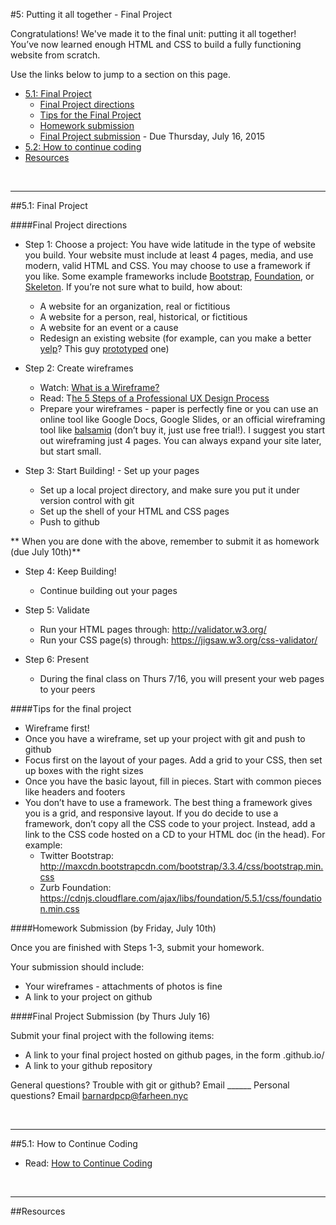#5: Putting it all together - Final Project

Congratulations!  We've made it to the final unit: putting it all together! You’ve now learned enough HTML and CSS to build a fully functioning website from scratch. 

Use the links below to jump to a section on this page.

- [5.1: Final Project](#51-finalproject)
	- [Final Project directions](#directions)
	- [Tips for the Final Project](#tips)
	- [Homework submission](#homeworksubmission)
	- [Final Project submission](#projectsubmission) - Due Thursday, July 16, 2015
- [5.2: How to continue coding](#52-contcoding)
- [Resources](#resources)

<br>
<hr height="10px">

##<a id="51-finalproject">5.1: Final Project</a>

####<a id="directions">Final Project directions</a>

- Step 1: Choose a project: You have wide latitude in the type of website you build. Your website must include at least 4 pages, media, and use modern, valid HTML and CSS. You may choose to use a framework if you like. Some example frameworks include [Bootstrap](http://getbootstrap.com/), [Foundation](http://foundation.zurb.com/), or [Skeleton](http://getskeleton.com/). If you’re not sure what to build, how about: 
	- A website for an organization, real or fictitious
	- A website for a person, real, historical, or fictitious
	- A website for an event or a cause
	- Redesign an existing website (for example, can you make a better [yelp](http://www.yelp.com/brooklyn)? This guy [prototyped](https://medium.com/@jerrycao_uxpin/the-power-of-minimalism-a-story-of-redesigning-yelp-1a39c0b014f0) one)

- Step 2: Create wireframes
	- Watch: [What is a Wireframe?](https://www.youtube.com/watch?v=T0vt3nLZKks)
	- Read: T[he 5 Steps of a Professional UX Design Process](http://skillcrush.com/2014/06/24/5-ux-design-deliverables/)
	- Prepare your wireframes - paper is perfectly fine or you can use an online tool like Google Docs, Google Slides, or an official wireframing tool like [balsamiq](https://balsamiq.com/products/mockups/) (don’t buy it, just use free trial!). I suggest you start out wireframing just 4 pages. You can always expand your site later, but start small. 

- Step 3: Start Building! - Set up your pages 
	- Set up a local project directory, and make sure you put it under version control with git
	- Set up the shell of your HTML and CSS pages 
	- Push to github

** When you are done with the above, remember to submit it as homework (due July 10th)** 

- Step 4: Keep Building!
	- Continue building out your pages

- Step 5: Validate
	- Run your HTML pages through: http://validator.w3.org/
	- Run your CSS page(s) through: https://jigsaw.w3.org/css-validator/


- Step 6: Present
	- During the final class on Thurs 7/16, you will present your web pages to your peers

####<a id="tips">Tips for the final project</a>
- Wireframe first! 
- Once you have a wireframe, set up your project with git and push to github
- Focus first on the layout of your pages. Add a grid to your CSS, then set up boxes with the right sizes
- Once you have the basic layout, fill in pieces. Start with common pieces like headers and footers 
- You don’t have to use a framework. The best thing a framework gives you is a grid, and responsive layout. If you do decide to use a framework, don’t copy all the CSS code to your project. Instead, add a link to the CSS code hosted on a CD to your HTML doc (in the head). For example:
	- Twitter Bootstrap: http://maxcdn.bootstrapcdn.com/bootstrap/3.3.4/css/bootstrap.min.css
	- Zurb Foundation: https://cdnjs.cloudflare.com/ajax/libs/foundation/5.5.1/css/foundation.min.css



####<a id="homeworksubmission">Homework Submission (by Friday, July 10th)</a>

Once you are finished with Steps 1-3,  submit your homework. 

Your submission should include:

- Your wireframes - attachments of photos is fine
- A link to your project on github

####<a id="projectsubmission">Final Project Submission (by Thurs July 16)</a>

Submit your final project with the following items:

- A link to your final project hosted on github pages, in the form <yourUsername>.github.io/<yourRepositoryname>
- A link to your github repository

General questions? Trouble with git or github? Email ______
Personal questions? Email barnardpcp@farheen.nyc

<br>
<hr height="10px">

##<a id="52-contcoding">5.1: How to Continue Coding</a>

- Read: [How to Continue Coding](https://docs.google.com/presentation/d/1HKhZkG0IFW711XaV9zb4bLQJmHlAaxihJpP1maj5qkc/edit?usp=sharing)


<br>
<hr height="10px">
##<a id="resources">Resources</a>